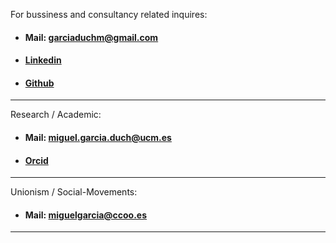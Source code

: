 
For bussiness  and consultancy related inquires:

- #### Mail: <garciaduchm@gmail.com>
- #### [Linkedin](https://www.linkedin.com/in/miguel-garcia-duch-a606b22a5)
- #### [Github](https://github.com/maiktreya)

---

Research / Academic:

- #### Mail: <miguel.garcia.duch@ucm.es>
- #### [Orcid](https://orcid.org/0009-0004-9438-1242)

---

Unionism / Social-Movements:

- #### Mail: <miguelgarcia@ccoo.es>

---
